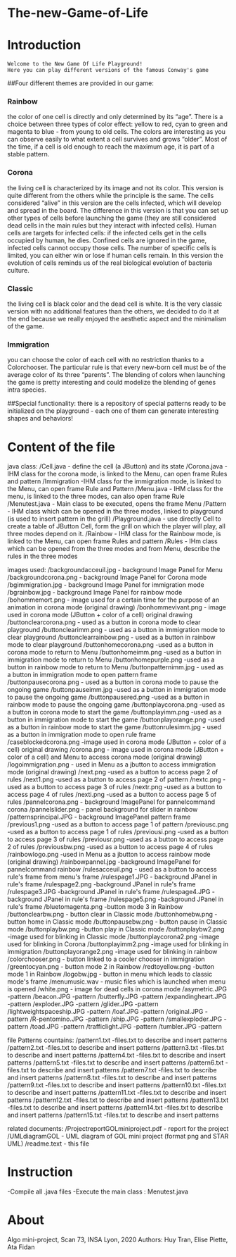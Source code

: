 # The-new-Game-of-Life

# Introduction

	Welcome to the New Game Of Life Playground!
	Here you can play different versions of the famous Conway's game

##Four different themes are provided in our game: 
### Rainbow 
the color of one cell is directly and only determined by its “age”. There is a choice between three types of color effect: yellow to red, cyan to green and magenta to blue - from young to old cells. The colors are interesting as you can observe easily to what extent a cell survives and grows “older”. Most of the time, if a cell is old enough to reach the maximum age, it is part of a stable pattern.
### Corona
the living cell is characterized by its image and not its color. This version is quite different from the others while the principle is the same. The cells considered “alive” in this version are the cells infected, which will develop and spread in the board. The difference in this version is that you can set up other types of cells before launching the game (they are still considered dead cells in the main rules but they interact with infected cells). Human cells are targets for infected cells: if the infected cells get in the cells occupied by human, he dies. Confined cells are ignored in the game, infected cells cannot occupy those cells. The number of specific cells is limited, you can either win or lose if human cells remain. In this version the evolution of cells reminds us of the real biological evolution of bacteria culture. 
### Classic
the living cell is black color and the dead cell is white. It is the very classic version with no additional features than the others, we decided to do it at the end because we really enjoyed the aesthetic aspect and the minimalism of the game.
### Immigration
you can choose the color of each cell with no restriction thanks to a Colorchooser. The particular rule is that every new-born cell must be of the average color of its three “parents”. The blending of colors when launching the game is pretty interesting and could modelize the blending of genes intra species.

##Special functionality: there is a repository of special patterns ready to be initialized on the playground - each one of them can generate interesting shapes and behaviors!

# Content of the file
	
java class:	
	/Cell.java - define the cell (a JButton) and its state
	/Corona.java - IHM class for the corona mode, is linked to the Menu, can open frame Rules and pattern
	/Immigration -IHM class for the immigration mode, is linked to the Menu, can open frame Rule and Pattern
	/Menu.java - IHM class for the menu, is linked to the three modes, can also open frame Rule
	/Menutest.java - Main class to be executed, opens the frame Menu
	/Pattern - IHM class which can be opened in the three modes, linked to playground (is used to insert pattern in the grill)
	/Playground.java - use directly Cell to create a table of JButton Cell, form the grill on which the player will play, all three modes depend on it.
	/Rainbow - IHM class for the Rainbow mode, is linked to the Menu, can open frame Rules and pattern
	/Rules - IHm class which can be opened from the three modes and from Menu, describe the rules in the three modes

images used:
	/backgroundacceuil.jpg - background Image Panel for Menu
	/backgroundcorona.png - background Image Panel for Corona mode 
	/bgimmigration.jpg - background Image Panel for immigration mode
	/bgrainbow.jpg - background Image Panel for rainbow mode
	/bohommemort.png - image used for a certain time for the purpose of an animation in corona mode (original drawing)
	/bonhommevivant.png - image used in corona mode (JButton + color of a cell) original drawing
	/buttonclearcorona.png - used as a button in corona mode to clear playground 
	/buttonclearimm.png - used as a button in immigration mode to clear playground 
	/buttonclearrainbow.png - used as a button in rainbow mode to clear playground 
	/buttonhomecorona.png -used as a button in corona mode to return to Menu
	/buttonhomeimm.png -used as a button in immigration mode to return to Menu
	/buttonhomepurple.png -used as a button in rainbow mode to return to Menu
	/buttonpatternimm.jpg - used as a button in immigration mode to open pattern frame
	/buttonpausecorona.png - used as a button in corona mode to pause the ongoing game
	/buttonpauseimm.jpg -used as a button in immigration mode to pause the ongoing game
	/buttonpausered.png -used as a button in rainbow mode to pause the ongoing game
	/buttonplaycorona.png -used as a button in corona mode to start the game
	/buttonplayimm.png -used as a button in immigration mode to start the game
	/buttonplayorange.png -used as a button in rainbow mode to start the game
	/buttonrulesimm.jpg - used as a button in immigration mode to open rule frame
	/caseblockedcorona.png -image used in corona mode (JButton + color of a cell) original drawing
	/corona.png - image used in corona mode (JButton + color of a cell) and Menu to access corona mode (original drawing)
	/logoimmigration.png - used in Menu as a jbutton to access immigration mode (original drawing)
	/next.png -used as a button to access page 2 of rules
	/next1.png -used as a button to access page 2 of pattern
	/nextc.png -used as a button to access page 3 of rules
	/nextr.png -used as a button to access page 4 of rules
	/nexti.png -used as a button to access page 5 of rules
	/pannelcorona.png - background ImagePanel for pannelcommand corona
	/pannelslider.png - panel background for slider in rainbow 
	/patternsprincipal.JPG - background ImagePanel pattern frame 
	/previous1.png -used as a button to access page 1 of pattern
	/previousc.png -used as a button to access page 1 of rules
	/previousi.png -used as a button to access page 3 of rules
	/previousr.png -used as a button to access page 2 of rules
	/previousbw.png -used as a button to access page 4 of rules
	/rainbowlogo.png -used in Menu as a jbutton to access rainbow mode (original drawing)
	/rainbowpannel.jpg -background ImagePanel for pannelcommand rainbow
	/rulesacceuil.png - used as a button to access rule's frame from menu's frame
	/rulespage1.JPG - background JPanel in rule's frame
	/rulespage2.png -background JPanel in rule's frame
	/rulespage3.JPG -background JPanel in rule's frame
	/rulespage4.JPG -background JPanel in rule's frame
	/rulespage5.png -background JPanel in rule's frame
	/bluetomagenta.png -button mode 3 in Rainbow
	/buttonclearbw.png - button clear in Classic mode
	/buttonhomebw.png - button home in Classic mode
	/buttonpausebw.png - button pause in Classic mode
	/buttonplaybw.png -button play in Classic mode
	/buttonplaybw2.png -image used for blinking in Classic mode
	/buttonplaycorona2.png -image used for blinking in Corona
	/buttonplayimm2.png -image used for blinking in immigration
	/buttonplayorange2.png -image used for blinking in rainbow
	/colorchooser.png - button linked to a cooler chooser in immigration
	/greentocyan.png - button mode 2 in Rainbow
	/redtoyellow.png -button mode 1 in Rainbow
	/logobw.jpg - button in menu which leads to classic mode's frame
	/menumusic.wav - music files which is launched when menu is opened
	/white.png - image for dead cells in corona mode
	/asymetric.JPG -pattern
	/beacon.JPG -pattern
	/butterfly.JPG -pattern
	/expandingheart.JPG -pattern
	/exploder.JPG -pattern
	/glider.JPG -pattern
	/lightweightspaceship.JPG -pattern
	/loaf.JPG -pattern
	/original.JPG -pattern
	/R-pentomino.JPG -pattern
	/ship.JPG -pattern
	/smallexploder.JPG -pattern
	/toad.JPG -pattern
	/trafficlight.JPG -pattern
	/tumbler.JPG -pattern
	
file Patterns countains:
	/pattern1.txt -files.txt to describe and insert patterns
	/pattern2.txt -files.txt to describe and insert patterns
	/pattern3.txt -files.txt to describe and insert patterns
	/pattern4.txt -files.txt to describe and insert patterns
	/pattern5.txt -files.txt to describe and insert patterns
	/pattern6.txt -files.txt to describe and insert patterns
	/pattern7.txt -files.txt to describe and insert patterns
	/pattern8.txt -files.txt to describe and insert patterns
	/pattern9.txt -files.txt to describe and insert patterns
	/pattern10.txt -files.txt to describe and insert patterns
	/pattern11.txt -files.txt to describe and insert patterns
	/pattern12.txt -files.txt to describe and insert patterns
	/pattern13.txt -files.txt to describe and insert patterns
	/pattern14.txt -files.txt to describe and insert patterns
	/pattern15.txt -files.txt to describe and insert patterns


related documents:
	/ProjectreportGOLminiproject.pdf - report for the project
	/UMLdiagramGOL - UML diagram of GOL mini project (format png and STAR UML)
	/readme.text - this file

# Instruction 

-Compile all .java files 
-Execute the main class : Menutest.java

# About 

Algo mini-project, Scan 73, INSA Lyon, 2020
Authors: Huy Tran, Elise Piette, Ata Fidan

